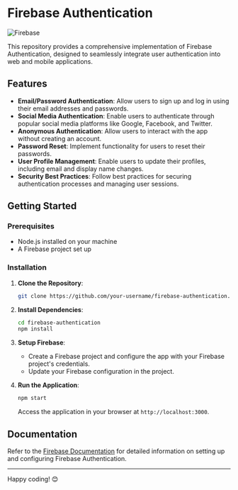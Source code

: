 # Firebase Authentication

![Firebase](https://firebase.google.com/images/social.png)

This repository provides a comprehensive implementation of Firebase Authentication, designed to seamlessly integrate user authentication into web and mobile applications.

## Features

- **Email/Password Authentication**: Allow users to sign up and log in using their email addresses and passwords.
- **Social Media Authentication**: Enable users to authenticate through popular social media platforms like Google, Facebook, and Twitter.
- **Anonymous Authentication**: Allow users to interact with the app without creating an account.
- **Password Reset**: Implement functionality for users to reset their passwords.
- **User Profile Management**: Enable users to update their profiles, including email and display name changes.
- **Security Best Practices**: Follow best practices for securing authentication processes and managing user sessions.

## Getting Started

### Prerequisites

- Node.js installed on your machine
- A Firebase project set up

### Installation

1. **Clone the Repository**:
    ```bash
    git clone https://github.com/your-username/firebase-authentication.git
    ```
2. **Install Dependencies**:
    ```bash
    cd firebase-authentication
    npm install
    ```
3. **Setup Firebase**:
    - Create a Firebase project and configure the app with your Firebase project's credentials.
    - Update your Firebase configuration in the project.

4. **Run the Application**:
    ```bash
    npm start
    ```
    Access the application in your browser at `http://localhost:3000`.

## Documentation

Refer to the [Firebase Documentation](https://firebase.google.com/docs/auth) for detailed information on setting up and configuring Firebase Authentication.

---

Happy coding! 😊
